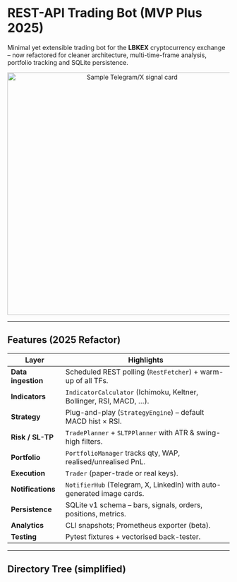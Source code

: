 # REST-API Trading Bot (MVP Plus 2025)

Minimal yet extensible trading bot for the **LBKEX** cryptocurrency
exchange – now refactored for cleaner architecture, multi-time-frame
analysis, portfolio tracking and SQLite persistence.

<p align="center">
  <img src="docs/img/signal_card_example.png" width="550"
       alt="Sample Telegram/X signal card">
</p>

---

## Features (2025 Refactor)

| Layer            | Highlights                                                     |
| ---------------- | -------------------------------------------------------------- |
| **Data ingestion** | Scheduled REST polling (`RestFetcher`) + warm-up of all TFs. |
| **Indicators**     | `IndicatorCalculator` (Ichimoku, Keltner, Bollinger, RSI, MACD, …). |
| **Strategy**       | Plug-and-play (`StrategyEngine`) – default MACD hist × RSI. |
| **Risk / SL-TP**   | `TradePlanner` + `SLTPPlanner` with ATR & swing-high filters. |
| **Portfolio**      | `PortfolioManager` tracks qty, WAP, realised/unrealised PnL. |
| **Execution**      | `Trader` (paper-trade or real keys).                         |
| **Notifications**  | `NotifierHub` (Telegram, X, LinkedIn) with auto-generated image cards. |
| **Persistence**    | SQLite v1 schema – bars, signals, orders, positions, metrics. |
| **Analytics**      | CLI snapshots; Prometheus exporter (beta).                   |
| **Testing**        | Pytest fixtures + vectorised back-tester.                    |

---

## Directory Tree (simplified)
